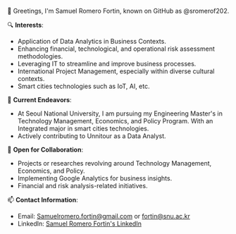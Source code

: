 👋 Greetings, I'm Samuel Romero Fortin, known on GitHub as @sromerof202.

🔍 **Interests**:
- Application of Data Analytics in Business Contexts.
- Enhancing financial, technological, and operational risk assessment methodologies.
- Leveraging IT to streamline and improve business processes.
- International Project Management, especially within diverse cultural contexts.
- Smart cities technologies such as IoT, AI, etc.

🌱 **Current Endeavors**:
- At Seoul National University, I am pursuing my Engineering Master's in Technology Management, Economics, and Policy Program. With an Integrated major in smart cities technologies. 
- Actively contributing to Unnitour as a Data Analyst.

💞️ **Open for Collaboration**:
- Projects or researches revolving around Technology Management, Economics, and Policy.
- Implementing Google Analytics for business insights.
- Financial and risk analysis-related initiatives.

📫 **Contact Information**:
- Email: Samuelromero.fortin@gmail.com or fortin@snu.ac.kr
- LinkedIn: [Samuel Romero Fortin's LinkedIn](https://www.linkedin.com/in/samuelromerofortin/)

<!---
sromerof202/sromerof202 is a ✨ special ✨ repository because its `README.md` (this file) appears on your GitHub profile.
You can click
